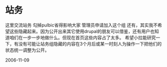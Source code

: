 # 站务

这里交流站务
勾掉pulbic省得影响大家
管理员申请加入这个组
还有，其实我不希望这些隐藏起来。因为公开出来其它使用drupal的朋友可以借鉴，还有用户也知道咱们在一步一步地做什么。但现在首页这些内容占了太多。
希望小拉能研究一下，有没有可能让站务组隐藏的内容在3个月后或某一时刻人为操作一下把他们的状态统一调整为公开。

2006-11-09